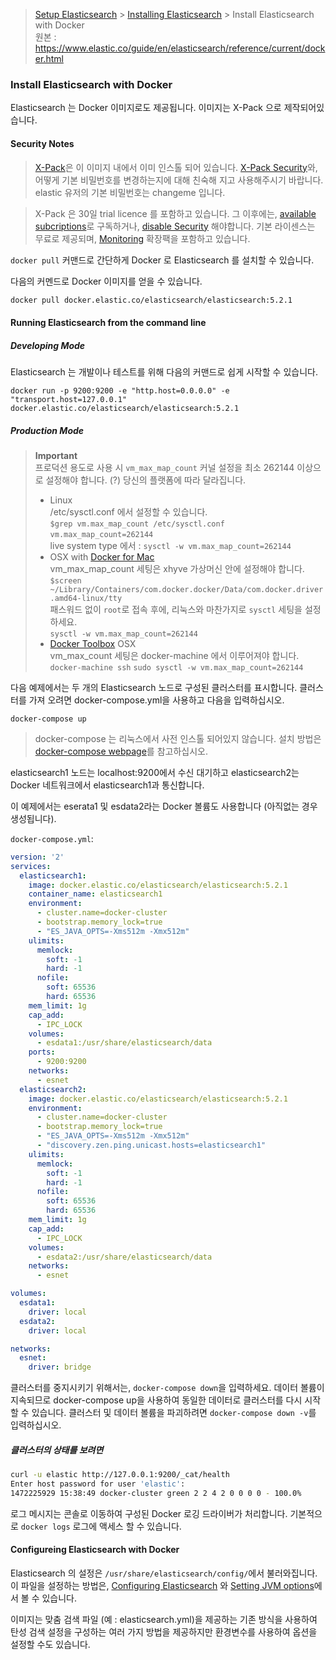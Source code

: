 > [Setup Elasticsearch]() > [Installing Elasticsearch](https://github.com/sungjunyoung/elasticsearch_doc_ko/tree/master/2.%20Setup%20Elasticsearch/1.%20Installing%20Elasticsearch) > Install Elasticsearch with Docker  
> 원본 : https://www.elastic.co/guide/en/elasticsearch/reference/current/docker.html

### Install Elasticsearch with Docker
Elasticsearch 는 Docker 이미지로도 제공됩니다. 이미지는 X-Pack 으로 제작되어있습니다.

#### Security Notes
> [X-Pack](https://www.elastic.co/guide/en/x-pack/5.2/index.html)은 이 이미지 내에서 이미 인스톨 되어 있습니다. [X-Pack Security](https://www.elastic.co/guide/en/x-pack/5.2/security-getting-started.html)와, 어떻게 기본 비밀번호를 변경하는지에 대해 친숙해 지고 사용해주시기 바랍니다. elastic 유저의 기본 비밀번호는 changeme 입니다.

> X-Pack 은 30일 trial licence 를 포함하고 있습니다. 그 이후에는, [available subcriptions](https://www.elastic.co/subscriptions)로 구독하거나, [disable Security](https://www.elastic.co/guide/en/x-pack/5.2/security-settings.html) 해야합니다. 기본 라이센스는 무료로 제공되며, [Monitoring](https://www.elastic.co/products/x-pack/monitoring) 확장팩을 포함하고 있습니다.

`docker pull` 커맨드로 간단하게 Docker 로 Elasticsearch 를 설치할 수 있습니다.  

다음의 커멘드로 Docker 이미지를 얻을 수 있습니다.

```sh
docker pull docker.elastic.co/elasticsearch/elasticsearch:5.2.1
```

#### Running Elasticsearch from the command line
##### Developing Mode
Elasticsearch 는 개발이나 테스트를 위해 다음의 커맨드로 쉽게 시작할 수 있습니다.
```
docker run -p 9200:9200 -e "http.host=0.0.0.0" -e "transport.host=127.0.0.1" docker.elastic.co/elasticsearch/elasticsearch:5.2.1
```

##### Production Mode
> **Important**  
> 프로덕션 용도로 사용 시 `vm_max_map_count` 커널 설정을 최소 262144 이상으로 설정해야 합니다. (?)
> 당신의 플랫폼에 따라 달라집니다.
> - Linux  
> /etc/sysctl.conf 에서 설정할 수 있습니다.  
> `$grep vm.max_map_count /etc/sysctl.conf`  
> `vm.max_map_count=262144`  
> live system type 에서 : `sysctl -w vm.max_map_count=262144`
> - OSX with [Docker for Mac](https://docs.docker.com/docker-for-mac/)  
> vm_max_map_count 세팅은 xhyve 가상머신 안에 설정해야 합니다.  
> `$screen ~/Library/Containers/com.docker.docker/Data/com.docker.driver.amd64-linux/tty`  
> 패스워드 없이 `root`로 접속 후에, 리눅스와 마찬가지로 `sysctl` 세팅을 설정하세요.  
> `sysctl -w vm.max_map_count=262144`
> - [Docker Toolbox](https://docs.docker.com/docker-for-mac/) OSX  
> vm_max_count 세팅은 docker-machine 에서 이루어져야 합니다.
> `docker-machine ssh`
> `sudo sysctl -w vm.max_map_count=262144`

다음 예제에서는 두 개의 Elasticsearch 노드로 구성된 클러스터를 표시합니다. 클러스터를 가져 오려면 docker-compose.yml을 사용하고 다음을 입력하십시오.
```
docker-compose up
```

> docker-compose 는 리눅스에서 사전 인스톨 되어있지 않습니다. 설치 방법은 [docker-compose webpage](https://docs.docker.com/compose/install/#install-using-pip)를 참고하십시오.

elasticsearch1 노드는 localhost:9200에서 수신 대기하고 elasticsearch2는 Docker 네트워크에서 elasticsearch1과 통신합니다.

이 예제에서는 eserata1 및 esdata2라는 Docker 볼륨도 사용합니다 (아직없는 경우 생성됩니다).

`docker-compose.yml`:

```yaml
version: '2'
services:
  elasticsearch1:
    image: docker.elastic.co/elasticsearch/elasticsearch:5.2.1
    container_name: elasticsearch1
    environment:
      - cluster.name=docker-cluster
      - bootstrap.memory_lock=true
      - "ES_JAVA_OPTS=-Xms512m -Xmx512m"
    ulimits:
      memlock:
        soft: -1
        hard: -1
      nofile:
        soft: 65536
        hard: 65536
    mem_limit: 1g
    cap_add:
      - IPC_LOCK
    volumes:
      - esdata1:/usr/share/elasticsearch/data
    ports:
      - 9200:9200
    networks:
      - esnet
  elasticsearch2:
    image: docker.elastic.co/elasticsearch/elasticsearch:5.2.1
    environment:
      - cluster.name=docker-cluster
      - bootstrap.memory_lock=true
      - "ES_JAVA_OPTS=-Xms512m -Xmx512m"
      - "discovery.zen.ping.unicast.hosts=elasticsearch1"
    ulimits:
      memlock:
        soft: -1
        hard: -1
      nofile:
        soft: 65536
        hard: 65536
    mem_limit: 1g
    cap_add:
      - IPC_LOCK
    volumes:
      - esdata2:/usr/share/elasticsearch/data
    networks:
      - esnet

volumes:
  esdata1:
    driver: local
  esdata2:
    driver: local

networks:
  esnet:
    driver: bridge
```

클러스터를 중지시키기 위해서는, `docker-compose down`을 입력하세요. 데이터 볼륨이 지속되므로 docker-compose up을 사용하여 동일한 데이터로 클러스터를 다시 시작할 수 있습니다. 클러스터 및 데이터 볼륨을 파괴하려면 `docker-compose down -v`를 입력하십시오.

##### 클러스터의 상태를 보려면
```sh
curl -u elastic http://127.0.0.1:9200/_cat/health
Enter host password for user 'elastic':
1472225929 15:38:49 docker-cluster green 2 2 4 2 0 0 0 0 - 100.0%
```
로그 메시지는 콘솔로 이동하여 구성된 Docker 로깅 드라이버가 처리합니다. 기본적으로 `docker logs` 로그에 액세스 할 수 있습니다.

#### Configureing Elasticsearch with Docker
Elasticsearch 의 설정은 `/usr/share/elasticsearch/config/`에서 불러와집니다. 이 파일을 설정하는 방법은, [Configuring Elasticsearch](https://www.elastic.co/guide/en/elasticsearch/reference/current/settings.html) 와 [Setting JVM options](https://www.elastic.co/guide/en/elasticsearch/reference/current/setting-system-settings.html#jvm-options)에서 볼 수 있습니다.

이미지는 맞춤 검색 파일 (예 : elasticsearch.yml)을 제공하는 기존 방식을 사용하여 탄성 검색 설정을 구성하는 여러 가지 방법을 제공하지만 환경변수를 사용하여 옵션을 설정할 수도 있습니다.
